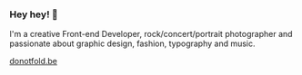 ### Hey hey! 🤟

I'm a creative Front-end Developer, rock/concert/portrait photographer and passionate about graphic design, fashion, typography and music.

[donotfold.be](https://www.donotfold.be)

<!--
**donotfold/donotfold** is a ✨ _special_ ✨ repository because its `README.md` (this file) appears on your GitHub profile.

Here are some ideas to get you started:

- 🔭 I’m currently working on ...
- 🌱 I’m currently learning ...
- 👯 I’m looking to collaborate on ...
- 🤔 I’m looking for help with ...
- 💬 Ask me about ...
- 📫 How to reach me: ...
- 😄 Pronouns: ...
- ⚡ Fun fact: ...
-->
